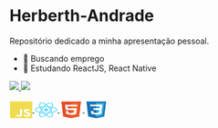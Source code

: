 # Herberth-Andrade
Repositório dedicado a minha apresentação pessoal.

- 🔭 Buscando emprego
- 🌱 Estudando ReactJS, React Native

<div align="left">
<a href="https://github.com/andrademech">
<img height="180em" src="https://github-readme-stats.vercel.app/api?username=andrademech&show_icons=true&theme=dracula&include_all_commits=true&count_private=true"/>
<img height="180em" src="https://github-readme-stats.vercel.app/api/top-langs/?username=andrademech&layout=compact&langs_count=7&theme=dracula"/>
</div>

<div style="display: inline_block"><br>
<img align="center" alt="MD-Js" height="30" width="40" src="https://raw.githubusercontent.com/devicons/devicon/master/icons/javascript/javascript-plain.svg">
<img align="center" alt="MD-React" height="30" width="40" src="https://raw.githubusercontent.com/devicons/devicon/master/icons/react/react-original.svg">
<img align="center" alt="MD-HTML" height="30" width="40" src="https://raw.githubusercontent.com/devicons/devicon/master/icons/html5/html5-original.svg">
<img align="center" alt="MD-CSS" height="30" width="40" src="https://raw.githubusercontent.com/devicons/devicon/master/icons/css3/css3-original.svg">
<!-- <img align="right" alt="MD-pic" height="150" style="border-radius:50%" src="https://avatars.githubusercontent.com/u/86381282?v=4?width=676&height=676"> -->
</div>
